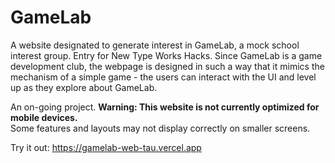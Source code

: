 # GameLab

A website designated to generate interest in GameLab, a mock school interest group. Entry for New Type Works Hacks. Since GameLab is a game development club, the webpage is designed in such a way that it mimics the mechanism of a simple game - the users can interact with the UI and level up as they explore about GameLab.

An on-going project.
**Warning: This website is not currently optimized for mobile devices.**  
Some features and layouts may not display correctly on smaller screens.

Try it out: https://gamelab-web-tau.vercel.app
